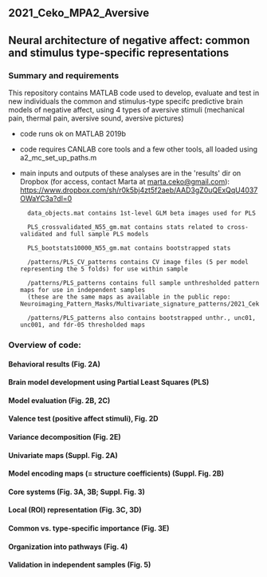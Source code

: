 ## 2021_Ceko_MPA2_Aversive
## Neural architecture of negative affect: common and stimulus type-specific representations

### Summary and requirements 

This repository contains MATLAB code used to develop, evaluate and test in new individuals 
the common and stimulus-type specifc predictive brain models of negative affect, 
using 4 types of aversive stimuli (mechanical pain, thermal pain, aversive sound, aversive pictures) 

- code runs ok on MATLAB 2019b
- code requires CANLAB core tools and a few other tools, all loaded using a2_mc_set_up_paths.m
- main inputs and outputs of these analyses are in the 'results' dir on Dropbox (for access, contact Marta at marta.ceko@gmail.com):
https://www.dropbox.com/sh/r0k5bj4zt5f2aeb/AAD3gZ0uQExQqU4037OWaYC3a?dl=0

        data_objects.mat contains 1st-level GLM beta images used for PLS 
        
        PLS_crossvalidated_N55_gm.mat contains stats related to cross-validated and full sample PLS models
        
        PLS_bootstats10000_N55_gm.mat contains bootstrapped stats 
        
        /patterns/PLS_CV_patterns contains CV image files (5 per model representing the 5 folds) for use within sample
        
        /patterns/PLS_patterns contains full sample unthresholded pattern maps for use in independent samples 
        (these are the same maps as available in the public repo: Neuroimaging_Pattern_Masks/Multivariate_signature_patterns/2021_Ceko_MPA2_multiaversive)
        
        /patterns/PLS_patterns also contains bootstrapped unthr., unc01, unc001, and fdr-05 thresholded maps

### Overview of code: 

#### Behavioral results (Fig. 2A)

#### Brain model development using Partial Least Squares (PLS) 

#### Model evaluation (Fig. 2B, 2C) 

#### Valence test (positive affect stimuli), Fig. 2D 

#### Variance decomposition (Fig. 2E)

#### Univariate maps (Suppl. Fig. 2A)

#### Model encoding maps (= structure coefficients) (Suppl. Fig. 2B) 

#### Core systems (Fig. 3A, 3B; Suppl. Fig. 3) 

#### Local (ROI) representation (Fig. 3C, 3D)

#### Common vs. type-specific importance (Fig. 3E)

####  Organization into pathways (Fig. 4)

#### Validation in independent samples (Fig. 5) 






